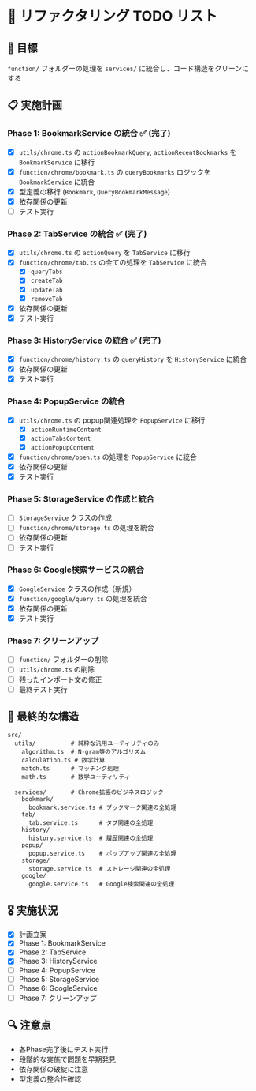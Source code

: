 # 🔄 リファクタリング TODO リスト

## 🎯 目標
`function/` フォルダーの処理を `services/` に統合し、コード構造をクリーンにする

## 📋 実施計画

### Phase 1: BookmarkService の統合 ✅ (完了)
- [x] `utils/chrome.ts` の `actionBookmarkQuery`, `actionRecentBookmarks` を `BookmarkService` に移行
- [x] `function/chrome/bookmark.ts` の `queryBookmarks` ロジックを `BookmarkService` に統合
- [x] 型定義の移行 (`Bookmark`, `QueryBookmarkMessage`)
- [x] 依存関係の更新
- [ ] テスト実行

### Phase 2: TabService の統合 ✅ (完了)
- [x] `utils/chrome.ts` の `actionQuery` を `TabService` に移行
- [x] `function/chrome/tab.ts` の全ての処理を `TabService` に統合
  - [x] `queryTabs`
  - [x] `createTab`
  - [x] `updateTab`
  - [x] `removeTab`
- [x] 依存関係の更新
- [x] テスト実行

### Phase 3: HistoryService の統合 ✅ (完了)
- [x] `function/chrome/history.ts` の `queryHistory` を `HistoryService` に統合
- [x] 依存関係の更新
- [x] テスト実行

### Phase 4: PopupService の統合
- [x] `utils/chrome.ts` の popup関連処理を `PopupService` に移行
  - [x] `actionRuntimeContent`
  - [x] `actionTabsContent`
  - [x] `actionPopupContent`
- [x] `function/chrome/open.ts` の処理を `PopupService` に統合
- [x] 依存関係の更新
- [x] テスト実行

### Phase 5: StorageService の作成と統合
- [ ] `StorageService` クラスの作成
- [ ] `function/chrome/storage.ts` の処理を統合
- [ ] 依存関係の更新
- [ ] テスト実行

### Phase 6: Google検索サービスの統合
- [x] `GoogleService` クラスの作成（新規）
- [x] `function/google/query.ts` の処理を統合
- [x] 依存関係の更新
- [x] テスト実行

### Phase 7: クリーンアップ
- [ ] `function/` フォルダーの削除
- [ ] `utils/chrome.ts` の削除
- [ ] 残ったインポート文の修正
- [ ] 最終テスト実行

## 📁 最終的な構造

```
src/
  utils/          # 純粋な汎用ユーティリティのみ
    algorithm.ts  # N-gram等のアルゴリズム
    calculation.ts # 数学計算
    match.ts      # マッチング処理
    math.ts       # 数学ユーティリティ

  services/       # Chrome拡張のビジネスロジック
    bookmark/
      bookmark.service.ts # ブックマーク関連の全処理
    tab/
      tab.service.ts      # タブ関連の全処理
    history/
      history.service.ts  # 履歴関連の全処理
    popup/
      popup.service.ts    # ポップアップ関連の全処理
    storage/
      storage.service.ts  # ストレージ関連の全処理
    google/
      google.service.ts   # Google検索関連の全処理
```

## 🎖️ 実施状況
- [x] 計画立案
- [x] Phase 1: BookmarkService
- [x] Phase 2: TabService
- [x] Phase 3: HistoryService
- [ ] Phase 4: PopupService
- [ ] Phase 5: StorageService
- [ ] Phase 6: GoogleService
- [ ] Phase 7: クリーンアップ

## 🔍 注意点
- 各Phase完了後にテスト実行
- 段階的な実施で問題を早期発見
- 依存関係の破綻に注意
- 型定義の整合性確認
